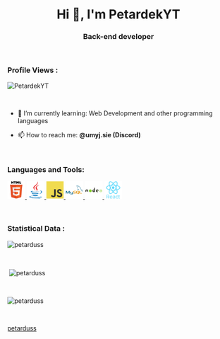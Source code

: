 <h1 align="center">Hi 👋, I'm PetardekYT</h1>
<h3 align="center">Back-end developer</h3>

<br>

<p align="right"> <h3>Profile Views :</h3> <img src="https://komarev.com/ghpvc/?username=petarduss&label=Profile views&color=0e75b6&style=flat"
    alt="PetardekYT" /> 
  </p>

<br>


- 🌱 I’m currently learning: Web Development and other programming languages

- 📫 How to reach me: **@umyj.sie (Discord)**

<br>

<h3 align="left">Languages and Tools:</h3>
<p align="left"> <a href="https://www.w3.org/html/" target="_blank" rel="noreferrer"> <img
      src="https://raw.githubusercontent.com/devicons/devicon/master/icons/html5/html5-original-wordmark.svg"
      alt="html5" width="40" height="40" /> </a> <a href="https://www.java.com" target="_blank" rel="noreferrer"> <img
      src="https://raw.githubusercontent.com/devicons/devicon/master/icons/java/java-original.svg" alt="java" width="40"
      height="40" /> </a> <a href="https://developer.mozilla.org/en-US/docs/Web/JavaScript" target="_blank"
    rel="noreferrer"> <img
      src="https://raw.githubusercontent.com/devicons/devicon/master/icons/javascript/javascript-original.svg"
      alt="javascript" width="40" height="40" /> </a><a href="https://www.mysql.com/" target="_blank" rel="noreferrer"> <img
      src="https://raw.githubusercontent.com/devicons/devicon/master/icons/mysql/mysql-original-wordmark.svg"
      alt="mysql" width="40" height="40" /> </a> </a> <a href="https://nodejs.org" target="_blank" rel="noreferrer"> <img
      src="https://raw.githubusercontent.com/devicons/devicon/master/icons/nodejs/nodejs-original-wordmark.svg"
      alt="nodejs" width="40" height="40" /> </a> <a href="https://reactjs.org/" target="_blank" rel="noreferrer"> <img
      src="https://raw.githubusercontent.com/devicons/devicon/master/icons/react/react-original-wordmark.svg"
      alt="react" width="40" height="40" /></a></p>

<br>

<h3>Statistical Data :</h3>
<p><img align="center"
    src="https://github-readme-stats.vercel.app/api/top-langs?username=petarduss&show_icons=true&locale=en&bg_color=0d1117&text_color=ffffff&layout=compact"
    alt="petarduss" 
    bg_color=#808080/></p>

<br>

<p>&nbsp;<img align="center" src="https://github-readme-stats.vercel.app/api?username=petarduss&show_icons=true&locale=en&bg_color=0d1117&text_color=ffffff&repo=convoychat"
    alt="petarduss" /></p>

<br>

<p><img align="center" src="https://github-readme-streak-stats.herokuapp.com/?user=petarduss&theme=dark&background=0d1117&date_format=M%20j%5B%2C%20Y%5D" alt="petarduss" /></p>
      
<p align="left"> <a href="https://twitter.com/" target="blank"><img
      src="https://img.shields.io/twitter/follow/?logo=twitter&style=for-the-badge" alt="" /></a> </p>

[petarduss](https://github.com/petarduss)

